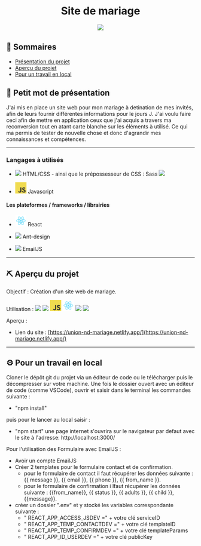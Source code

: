<h1 align="center">Site de mariage</h1>

<div align="center"><img height="150" src="https://i31.servimg.com/u/f31/13/52/99/79/weddin11.png"></div>

## 📝 Sommaires

- [Présentation du projet](#présentation)
- [Aperçu du projet](#projet)
- [Pour un travail en local](#utilisation)

## 💭 Petit mot de présentation <a name = "présentation"></a>

J'ai mis en place un site web pour mon mariage à detination de mes invités, afin de leurs fournir différentes informations pour le jours J.
J'ai voulu faire ceci afin de mettre en application ceux que j'ai acquis a travers ma reconversion tout en atant carte blanche sur les éléments à utilisé. Ce qui ma permis de tester de nouvelle chose et donc d'agrandir mes connaissances et compétences.

---

### Langages à utilisés

- <img height="30" src="https://i31.servimg.com/u/f31/13/52/99/79/logo_h11.png"> HTML/CSS - ainsi que le prépossesseur de CSS : Sass <img height="30" src="https://upload.wikimedia.org/wikipedia/commons/thumb/9/96/Sass_Logo_Color.svg/2560px-Sass_Logo_Color.svg.png">

- <img height="30" src="https://raw.githubusercontent.com/github/explore/80688e429a7d4ef2fca1e82350fe8e3517d3494d/topics/javascript/javascript.png"> Javascript

#### Les plateformes / frameworks / librairies

- <img height="30" src="https://raw.githubusercontent.com/github/explore/80688e429a7d4ef2fca1e82350fe8e3517d3494d/topics/react/react.png"> React

- <img height="30" src="https://i31.servimg.com/u/f31/13/52/99/79/ant-de10.png"> Ant-design

- <img height="30" src="https://i31.servimg.com/u/f31/13/52/99/79/images10.png"> EmailJS

---

## ⛏️ Aperçu du projet <a name = "projet"></a>

Objectif : Création d'un site web de mariage.

Utilisation : <img height="30" src="https://i31.servimg.com/u/f31/13/52/99/79/logo_h11.png"> <img height="30" src="https://upload.wikimedia.org/wikipedia/commons/thumb/9/96/Sass_Logo_Color.svg/2560px-Sass_Logo_Color.svg.png"> <img height="30" src="https://raw.githubusercontent.com/github/explore/80688e429a7d4ef2fca1e82350fe8e3517d3494d/topics/javascript/javascript.png"> <img height="30" src="https://raw.githubusercontent.com/github/explore/80688e429a7d4ef2fca1e82350fe8e3517d3494d/topics/react/react.png"> <img height="30" src="https://i31.servimg.com/u/f31/13/52/99/79/ant-de10.png"> <img height="30" src="https://i31.servimg.com/u/f31/13/52/99/79/images10.png">

Aperçu : 

- Lien du site : [https://union-nd-mariage.netlify.app/](https://union-nd-mariage.netlify.app/)

---

## :gear: Pour un travail en local <a name = "utilisation"></a>

Cloner le dépôt git du projet via un éditeur de code ou le télécharger puis le décompresser sur votre machine. Une fois le dossier ouvert avec un éditeur de code (comme VSCode), ouvrir et saisir dans le terminal les commandes suivante :
- "npm install"

puis pour le lancer au local saisir :
- "npm start"
une page internet s'ouvrira sur le navigateur par defaut avec le site à l'adresse: http://localhost:3000/

Pour l'utilisation des Formulaire avec EmailJS : 
- Avoir un compte EmailJS
- Créer 2 templates pour le formulaire contact et de confirmation.
  - pour le formulaire de contact il faut récupérer les données suivante : {{ message }}, {{ email }}, {{ phone }}, {{ from_name }}.
  - pour le formulaire de confirmation i lfaut récupérer les données suivante : {{from_name}}, {{ status }}, {{ adults }}, {{ child }}, {{message}}.
- créer un dossier ".env" et y stocké les variables correspondante suivante : 
  - " REACT_APP_ACCESS_JSDEV =" + votre clé serviceID
  - " REACT_APP_TEMP_CONTACTDEV =" + votre clé templateID
  - " REACT_APP_TEMP_CONFIRMDEV =" + votre clé templateParams
  - " REACT_APP_ID_USERDEV =" + votre clé publicKey
